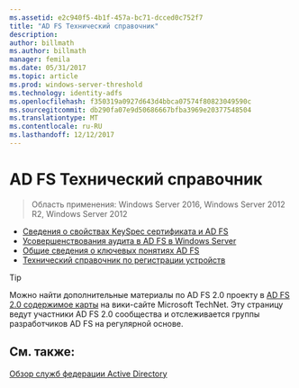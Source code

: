 ```yaml
---
ms.assetid: e2c940f5-4b1f-457a-bc71-dcced0c752f7
title: "AD FS Технический справочник"
description: 
author: billmath
ms.author: billmath
manager: femila
ms.date: 05/31/2017
ms.topic: article
ms.prod: windows-server-threshold
ms.technology: identity-adfs
ms.openlocfilehash: f350319a0927d643d4bbca07574f80823049590c
ms.sourcegitcommit: db290fa07e9d50686667bfba3969e20377548504
ms.translationtype: MT
ms.contentlocale: ru-RU
ms.lasthandoff: 12/12/2017
---
```

# <a name="ad-fs-technical-reference"></a>AD FS Технический справочник

>Область применения: Windows Server 2016, Windows Server 2012 R2, Windows Server 2012

 - [Сведения о свойствах KeySpec сертификата и AD FS](../ad-fs/technical-reference/AD-FS-and-KeySpec-Property.md)
- [Усовершенствования аудита в AD FS в Windows Server](../ad-fs/technical-reference/auditing-enhancements-to-ad-fs-in-windows-server.md)
-   [Общие сведения о ключевых понятиях AD FS](../ad-fs/technical-reference/Understanding-Key-AD-FS-Concepts.md)
-   [Технический справочник по регистрации устройств](../ad-fs/technical-reference/Device-Registration-Technical-Reference.md)

> [!TIP]
> Можно найти дополнительные материалы по AD FS 2.0 проекту в [AD FS 2.0 содержимое карты](https://social.technet.microsoft.com/wiki/contents/articles/2735.ad-fs-2-0-content-map.aspx) на вики-сайте Microsoft TechNet. Эту страницу ведут участники AD FS 2.0 сообщества и отслеживается группы разработчиков AD FS на регулярной основе.

## <a name="see-also"></a>См. также:
[Обзор служб федерации Active Directory](AD-FS-2016-Overview.md)



